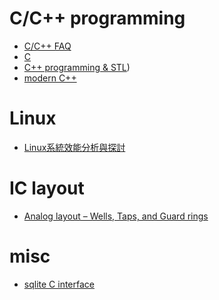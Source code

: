 # C/C++ programming
- [C/C++ FAQ](https://hackmd.io/@Mclin/Cppfaq)
- [C](https://hackmd.io/@Mclin/BJaojybuq)
- [C++ programming & STL](https://hackmd.io/@Mclin/Bybcvwmli))
- [modern C++](https://hackmd.io/@Mclin/rkUkkQl3t)
<!-- - [Linux C/C++ development tool](https://hackmd.io/6M6Ag6xpR1GKtqOBU7t2NQ)
  - [gdb](https://hackmd.io/Pt5tCOyhR_Obn2RVJN8o2g) -->
# Linux
- [Linux系統效能分析與探討](https://ithelp.ithome.com.tw/articles/10100636)
<!-- - [Lunux command/tool](https://hackmd.io/R-vb6cPyTomtBqq5gMz03A) -->
# IC layout
- [Analog layout – Wells, Taps, and Guard rings](https://pulsic.com/analog-layout-wells-taps-and-guard-rings/)
# misc
- [sqlite C interface](https://hackmd.io/@Mclin/B150i1Wu9)

<!-- Hello, here is my notes. -->
<!-- # about me
- a software developer
- a product engineer 
- working in EDA (electronic design automation) industry
- have ever worked for in several product lines related to IC design tool including 
  - layout editor (Cadence Virtuoso)
  - layout verification (Cadence Pegasus PERC)
  - digital debugging (Synopsys Siloti HDL circuit analysis) -->
